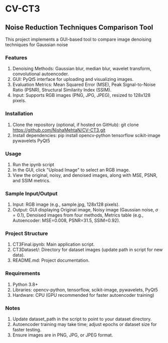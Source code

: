 # CV-CT3
## Noise Reduction Techniques Comparison Tool
This project implements a GUI-based tool to compare image denoising techniques for Gaussian noise
### Features
1. Denoising Methods: Gaussian blur, median blur, wavelet transform, convolutional autoencoder.
2. GUI: PyQt5 interface for uploading and visualizing images.
3. Evaluation Metrics: Mean Squared Error (MSE), Peak Signal-to-Noise Ratio (PSNR), Structural Similarity Index (SSIM).
4. Input: Supports RGB images (PNG, JPG, JPEG), resized to 128x128 pixels.
### Installation
1.	Clone the repository (optional, if hosted on GitHub): git clone https://github.com/NishaMehtaN/CV-CT3.git
2.	Install dependencies: pip install opencv-python tensorflow scikit-image pywavelets PyQt5
### Usage
1.	Run the ipynb script
2.	In the GUI, click "Upload Image" to select an RGB image.
3.	View the original, noisy, and denoised images, along with MSE, PSNR, and SSIM metrics.
### Sample Input/Output
1. Input: RGB image (e.g., sample.jpg, 128x128 pixels).
2. Output: GUI displaying Original image, Noisy image (Gaussian noise, $\sigma=0.1$), Denoised images from four methods, Metrics table (e.g., Autoencoder: MSE=0.008, PSNR=31.5, SSIM=0.92).
### Project Structure
1. CT3Final.ipynb: Main application script.
2. CT3Dataset/: Directory for dataset images (update path in script for new data).
3. README.md: Project documentation.
### Requirements
1. Python 3.8+
2. Libraries: opencv-python, tensorflow, scikit-image, pywavelets, PyQt5
3. Hardware: CPU (GPU recommended for faster autoencoder training)
### Notes
1. Update dataset_path in the script to point to your dataset directory.
2. Autoencoder training may take time; adjust epochs or dataset size for faster testing.
3. Ensure images are in PNG, JPG, or JPEG format.

